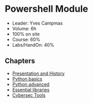 # Powershell Module

- Leader: Yves Campmas
- Volume: 6h 
- 100% on site
- Course: 60%
- Labs/HandOn: 40%

## Chapters

- [Presentation and History](01_presentation/)
- [Python basics](02_python-basics/)
- [Python advanced](03_python-advanced/)
- [Essential libraries](04_essential-libs/)
- [Cybersec Tools](05_cybersec-tools/)